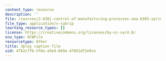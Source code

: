```yaml
---
content_type: resource
description: ''
file: /courses/2-830j-control-of-manufacturing-processes-sma-6303-spring-2008/47b2c7fb5f6ea5e4049a47661df2e9ce_AhKNoBxPkJs.srt
file_type: application/x-subrip
learning_resource_types: []
license: https://creativecommons.org/licenses/by-nc-sa/4.0/
ocw_type: OCWFile
resourcetype: Other
title: 3play caption file
uid: 47b2c7fb-5f6e-a5e4-049a-47661df2e9ce
---
```

